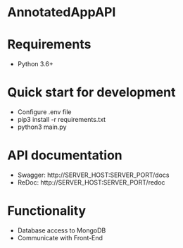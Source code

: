 # AnnotatedAppAPI
# Requirements
- Python 3.6+
# Quick start for development
- Configure .env file
- pip3 install -r requirements.txt
- python3 main.py
# API documentation
- Swagger: http://SERVER_HOST:SERVER_PORT/docs
- ReDoc: http://SERVER_HOST:SERVER_PORT/redoc
# Functionality
- Database access to MongoDB
- Communicate with Front-End
